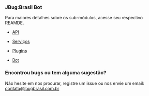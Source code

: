 ### JBug:Brasil Bot

Para maiores detalhes sobre os sub-módulos, acesse seu respectivo REAMDE.

 - [API](telegram-api/README.md)
 
 - [Serviços](services/README.md)
 
 - [Plugins](plugins/README.md)
 
 - [Bot](bot/README.md)

### Encontrou bugs ou tem alguma sugestão?
Não hesite em nos procurar, registre um issue ou nos envie um email: contato@jbugbrasil.com.br